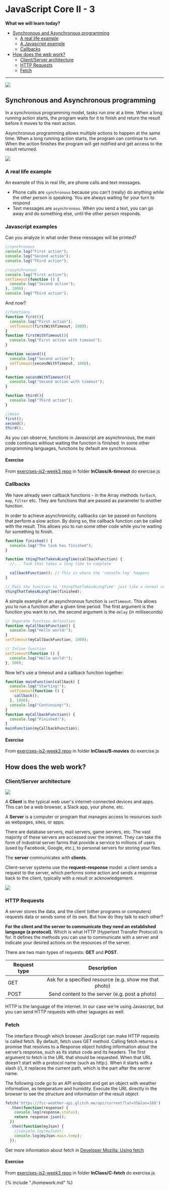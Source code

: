 # JavaScript Core II - 3

**What we will learn today?**

- [Synchronous and Asynchronous programming](#synchronous-and-asynchronous-programming)
  - [A real life example](#a-real-life-example)
  - [A Javascript example](#javascript-examples)
  - [Callbacks](#callbacks)
- [How does the web work?](#how-does-the-web-work)
  - [Client/Server architecture](#clientserver-architecture)
  - [HTTP Requests](#http-requests)
  - [Fetch](#fetch)

---

![](https://img.shields.io/badge/status-draft-darkred.svg)

## Synchronous and Asynchronous programming

In a synchronous programming model, tasks run one at a time. When a long running action starts, the program waits for it to finish and return the result before it moves to the next action.

Asynchronous programming allows multiple actions to happen at the same time. When a long running action starts, the program can continue to run. When the action finishes the program will get notified and get access to the result returned.

![](sync-vs-async.jpg)

### A real life example

An example of this in real life, are phone calls and text messages.

- Phone calls are `synchronous` because you can't (really) do anything while the
  other person is speaking. You are always waiting for your turn to respond
- Text messages are `asynchronous`. When you send a text, you can go away and do
  something else, until the other person responds.

### Javascript examples

Can you analyze in what order these messages will be printed?

```js
//synchronous
console.log("First action");
console.log("Second action");
console.log("Third action");
```

```js
//asynchronous
console.log("First action");
setTimeout(function () {
  console.log("Second action");
}, 1000);
console.log("Third action");
```

And now?

```js
//functions
function first(){
  console.log("First action");
  setTimeout(firstWithTimeout, 2000);
}
function firstWithTimeout(){
  console.log("First action with timeout");
}

function second(){
  console.log("Second action");
  setTimeout(secondWithTimeout, 1000);
}

function secondWithTimeout(){
  console.log("Second action with timeout");
}

function third(){
  console.log("Third action");
}

//main
first();
second();
third();
```

As you can observe, functions in Javascript are asynchronous, the main code continues without waiting the function is finished.
In some other programming languages, functions by default are synchronous.

#### Exercise

From [exercises-js2-week3 repo](https://github.com/Migracode-Barcelona/exercises-js2-week3) in folder **InClass/A-timeout** do exercise.js

### Callbacks

We have already seen callback functions - in the Array methods `forEach`, `map`, `filter` etc. They are functions that are passed as parameter to another function.

In order to achieve asynchronicity, callbacks can be passed on functions that perform a slow action. By doing so, the callback function can be called with the result.
This allows you to run some other code while you're waiting for something to finish.

```js
function finished() {
  console.log("The task has finished");
}

function thingThatTakesALongTime(callbackFunction) {
  //... Task that takes a long time to complete

  callbackFunction(); // This is where the 'console.log' happens
}

// Pass the function to 'thingThatTakesALongTime' just like a normal variable
thingThatTakesALongTime(finished);
```

A simple example of an asynchronous function is `setTimeout`. This allows you to run a function after a given time period. The first argument is the function you want to run, the second argument is the `delay` (in milliseconds)

```js
// Separate function definition
function myCallbackFunction() {
  console.log("Hello world!");
}
setTimeout(myCallbackFunction, 1000);

// Inline function
setTimeout(function () {
  console.log("Hello world!");
}, 500);
```

Now let's use a timeout and a callback function together:

```js
function mainFunction(callback) {
  console.log("Starting!");
  setTimeout(function () {
    callback();
  }, 1000);
  console.log("Continuing!");
}
function myCallbackFunction() {
  console.log("Finished!");
}
mainFunction(myCallbackFunction);
```

#### Exercise

From [exercises-js2-week3 repo](https://github.com/Migracode-Barcelona/exercises-js2-week3) in folder **InClass/B-movies** do exercise.js


## How does the web work?

### Client/Server architecture

![](client-server.png)

A **Client** is the typical web user's internet-connected devices and apps. This can be a web browser, a Slack app, your phone, etc.

A **Server** is a computer or program that manages access to resources such as webpages, sites, or apps.

There are database servers, mail servers, game servers, etc. The vast majority of these servers are accessed over the internet. They can take the form of industrial server farms that provide a service to millions of users (used by Facebook, Google, etc.), to personal servers for storing your files.

The **server** communicates with **clients**.

Client–server systems use the **request–response** model: a client sends a request to the server, which performs some action and sends a response back to the client, typically with a result or acknowledgement.

![](request-response-architecture.png)

### HTTP Requests

A server stores the data, and the client (other programs or computers) requests data or sends some of its own. But how do they talk to each other?

**For the client and the server to communicate they need an established language (a protocol)**. Which is what HTTP (Hypertext Transfer Protocol) is for. It defines the methods you can use to communicate with a server and indicate your desired actions on the resources of the server.

There are two main types of requests: **GET** and **POST**.

| Request type |                      Description                       |
| ------------ | :----------------------------------------------------: |
| GET          | Ask for a specified resource (e.g. show me that photo) |
| POST         |     Send content to the server (e.g. post a photo)     |

HTTP is the language of the internet. In our case we're using Javascript, but you can send HTTP requests with other laguages as well.

### Fetch

The interface through which browser JavaScript can make HTTP requests is called fetch. By default, fetch uses GET method.
Calling fetch returns a promise that resolves to a Response object holding information about the server’s response, such as its status code and its headers.
The first argument to fetch is the URL that should be requested. When that URL doesn’t start with a protocol name (such as http:). When it starts with a slash (/), it replaces the current path, which is the part after the server name.

The following code go to an API endpoint and get an object with weather information, as temperature and humidity.
Execute the URL directly in the browser to see the structure and information of the result object

```js
fetch('https://fcc-weather-api.glitch.me/api/current?lat=35&lon=160')
  .then(function(response) {
    console.log(response.status);
    return response.json();
  })
  .then(function(myJson) {
    //console.log(myJson);
    console.log(myJson.main.temp);
  });
```

Get more information about fetch in [Developer Mozilla: Using fetch](https://developer.mozilla.org/en-US/docs/Web/API/Fetch_API/Using_Fetch)

#### Exercise

From [exercises-js2-week3 repo](https://github.com/Migracode-Barcelona/exercises-js2-week3) in folder **InClass/C-fetch** do exercise.js

{% include "./homework.md" %}
